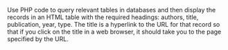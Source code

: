 Use PHP code to query relevant tables in databases and then display the records in an
HTML table with the required headings: authors, title, publication, year, type. The title is
a hyperlink to the URL for that record so that if you click on the title in a web browser, it
should take you to the page specified by the URL.
